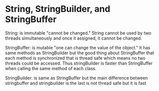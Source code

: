 
# String, StringBuilder, and StringBuffer

String: is immutable "cannot be changed." String cannot be used by two threads simultaneously and once it assigned, it cannot be changed.

StringBuffer: is mutable "one can change the value of the object." It has same methods as StringBuilder but the good thing about StringBuffer that each method is synchronized that is thread safe which means no two threads could be accessed. Thus stringBuilder is faster than StringBuffer when calling the same method of each class. 

StringBuilder: is same as StringBuffer but the main difference between stringbuffer and stringbuilder is the last is not thread safe but it is fast 
